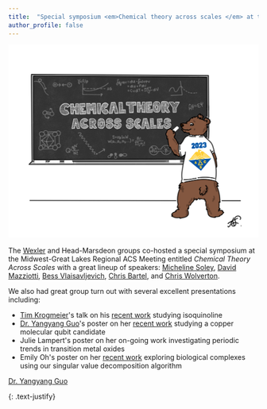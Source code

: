 ```yaml
---
title:  "Special symposium <em>Chemical theory across scales </em> at the Midwest-Great Lakes Regional ACS meeting"
author_profile: false
---
```

 <img src="/assets/images/chem-theory-acs.png" alt="">
 
The [Wexler](https://wexlergroup.github.io/) and Head-Marsdeon groups co-hosted a special symposium at the Midwest-Great Lakes Regional ACS Meeting entitled <em> Chemical Theory Across Scales </em> with a great lineup of speakers:
[Micheline Soley](https://sites.google.com/site/michelinesoley/), [David Mazziotti](https://mazziotti.uchicago.edu/), [Bess Vlaisavljevich](https://usdchemistry.com/vlaisavljevich/), [Chris Bartel](https://bartel.cems.umn.edu/), and [Chris Wolverton](https://sites.google.com/site/wolvertonresearchgroup/).

We also had great group turn out with several excellent presentations including:
 <ul>
  <li><a href="https://scholar.google.com/citations?view_op=list_works&hl=en&hl=en&user=xv-CEXMAAAAJ">Tim Krogmeier</a>'s talk on his <a href="https://pubs.aip.org/aip/jcp/article/159/13/134305/2914200">recent work</a> studying isoquinoline</li>
  <li><a href="https://scholar.google.com/citations?user=30iLe-MAAAAJ&hl=en&oi=ao">Dr. Yangyang Guo</a>'s poster on her <a href="https://pubs.acs.org/doi/full/10.1021/acs.jpca.3c03827">recent work</a> studying a copper molecular qubit candidate </li>
  <li>Julie Lampert's poster on her on-going work investigating periodic trends in transition metal oxides </li>
  <li>Emily Oh's poster on her <a href="https://arxiv.org/abs/2309.17391">recent work</a> exploring biological complexes using our singular value decomposition algorithm </li>
</ul> 

<a href="https://scholar.google.com/citations?user=30iLe-MAAAAJ&hl=en&oi=ao">Dr. Yangyang Guo</a>

{: .text-justify}
